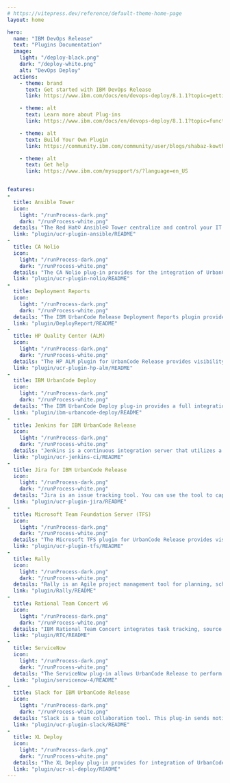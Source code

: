 ```yaml
---
# https://vitepress.dev/reference/default-theme-home-page
layout: home

hero:
  name: "IBM DevOps Release"
  text: "Plugins Documentation"
  image:
    light: "/deploy-black.png"
    dark: "/deploy-white.png"
    alt: "DevOps Deploy"
  actions:
    - theme: brand
      text: Get started with IBM DevOps Release
      link: https://www.ibm.com/docs/en/devops-deploy/8.1.1?topic=getting-started

    - theme: alt
      text: Learn more about Plug-ins
      link: https://www.ibm.com/docs/en/devops-deploy/8.1.1?topic=function-plug-ins

    - theme: alt
      text: Build Your Own Plugin
      link: https://community.ibm.com/community/user/blogs/shabaz-kowthalam/2024/11/25/creating-an-automation-plugin-for-devops-deploy

    - theme: alt
      text: Get help
      link: https://www.ibm.com/mysupport/s/?language=en_US


features:
- 
  title: Ansible Tower
  icon:
    light: "/runProcess-dark.png"
    dark: "/runProcess-white.png"
  details: "The Red Hat© Ansible© Tower centralize and control your IT infrastructure with a visual dashboard, role-based access  control, job scheduling, integrated notifications and graphical inventory management. The Ansible Tower plug-in"
  link: "plugin/ucr-plugin-ansible/README"
-
  title: CA Nolio
  icon:
    light: "/runProcess-dark.png"
    dark: "/runProcess-white.png"
  details: "The CA Nolio plug-in provides for the integration of UrbanCode Release with CA Release Automation Server. The plugin  supports sync of Applications, Environments, Application Processes, Snapshots (Deployment Plan), and Inventories. It  also handles the execution of generic processes. Both full and delta synchronization is supported."
  link: "plugin/ucr-plugin-nolio/README"
-
  title: Deployment Reports
  icon:
    light: "/runProcess-dark.png"
    dark: "/runProcess-white.png"
  details: "The IBM UrbanCode Release Deployment Reports plugin provides an example of using the UCR plugin framework and Java REST  API client introduced in UCR 6.1.1.0 to generate email based reports. Two example report formats are included, which are  rendered using data extracted from UCR via the REST API and rendered into HTML content via the Apache Velocity template  engine. The reports are delivered using the same email notification configuration used by the main UCR product into  which the plugin is deployed."
  link: "plugin/DeployReport/README"
-
  title: HP Quality Center (ALM)
  icon:
    light: "/runProcess-dark.png"
    dark: "/runProcess-white.png"
  details: "The HP ALM plugin for UrbanCode Release provides visibility into project entities, such as defects and requirements,  from the impact analysis view of UrbanCode Release."
  link: "plugin/ucr-plugin-hp-alm/README"
-
  title: IBM UrbanCode Deploy
  icon:
    light: "/runProcess-dark.png"
    dark: "/runProcess-white.png"
  details: "The IBM UrbanCode Deploy plug-in provides a full integration between IBM UrbanCode Release and IBM UrbanCode Deploy. It  replaces the built-in integration for versions 6.1.1.5 and later of IBM UrbanCode Release. The plug-in also improves  performance for the first full synchronization and for delta updates on subsequent synchronizations."
  link: "plugin/ibm-urbancode-deploy/README"
-
  title: Jenkins for IBM UrbanCode Release
  icon:
    light: "/runProcess-dark.png"
    dark: "/runProcess-white.png"
  details: "Jenkins is a continuous integration server that utilizes a plug-in model to support interactions with other DevOps  products. Jenkins jobs can be synchronized using the Jenkins plug-in for IBM UrbanCode Release with the UrbanCode  Release server allowing Jenkin jobs to be ran as part of a release plan."
  link: "plugin/ucr-jenkins-ci/README"
-
  title: Jira for IBM UrbanCode Release
  icon:
    light: "/runProcess-dark.png"
    dark: "/runProcess-white.png"
  details: "Jira is an issue tracking tool. You can use the tool to capture and organize issues, assign work, and track activities.  Issues can be anything from development tasks, code errors, project tasks, help-desk tickets, or human resource request  forms. The JIRA product is developed by Atlassian."
  link: "plugin/ucr-plugin-jira/README"
-
  title: Microsoft Team Foundation Server (TFS)
  icon:
    light: "/runProcess-dark.png"
    dark: "/runProcess-white.png"
  details: "The Microsoft TFS plugin for UrbanCode Release provides visibility into work items from the impact analysis view of  UrbanCode Release. Visual Studio Team Services (formerly VSO) is also supported."
  link: "plugin/ucr-plugin-tfs/README"
-
  title: Rally
  icon:
    light: "/runProcess-dark.png"
    dark: "/runProcess-white.png"
  details: "Rally is an Agile project management tool for planning, scheduling, and tracking iterations and releases."
  link: "plugin/Rally/README"
-
  title: Rational Team Concert v6
  icon:
    light: "/runProcess-dark.png"
    dark: "/runProcess-white.png"
  details: "IBM Rational Team Concert integrates task tracking, source control, and agile planning with continuous builds and a  configurable process to adapt to the way you work. Compatibility:"
  link: "plugin/RTC/README"
-
  title: ServiceNow
  icon:
    light: "/runProcess-dark.png"
    dark: "/runProcess-white.png"
  details: "The ServiceNow plug-in allows UrbanCode Release to perform create, read, update and delete operations on ServiceNow  records. This plug-in also evaluates SNOW approvals and resolve UrbanCode Release Deployments phase approvals."
  link: "plugin/servicenow-4/README"
-
  title: Slack for IBM UrbanCode Release
  icon:
    light: "/runProcess-dark.png"
    dark: "/runProcess-white.png"
  details: "Slack is a team collaboration tool. This plug-in sends notifications to Slack in a specified channel."
  link: "plugin/ucr-plugin-slack/README"
-
  title: XL Deploy
  icon:
    light: "/runProcess-dark.png"
    dark: "/runProcess-white.png"
  details: "The XL Deploy plug-in provides for integration of UrbanCode Release with an XebiaLabs XL Deploy server. The plug-in  imports applications, environments, deployment packages, and deployment tasks from XL Deploy as objects in UrbanCode  Release. Both full and delta synchronization are supported."
  link: "plugin/ucr-xl-deploy/README"
---
```


